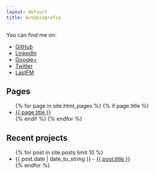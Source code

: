 ```yaml
---
layout: default
title: Avtobiografia
---
```


You can find me on:
* [GitHub](https://github.com/aquilax)
* [LinkedIn](http://bg.linkedin.com/in/aquilax)
* [Google+](https://plus.google.com/103587746021296602888)
* [Twitter](http://twitter.com/aquilax)
* [LastFM](http://www.last.fm/user/aquilax)

<div id="pages">
  <h2>Pages</h2>
  <ul>
    {% for page in site.html_pages %}
      {% if page.title %}
        <li><a href="{{ page.url }}">{{ page.title }}</a></li>
      {% endif %}
    {% endfor %}
  </ul>
</div>

<div id="projects">
  <h2>Recent projects</h2>
  <ul>
    {% for post in site.posts limit 10 %}
      <li><span>{{ post.date | date_to_string }}</span> - <a href="{{ post.url }}">{{ post.title }}</a></li>
    {% endfor %}
  </ul>
</div>


